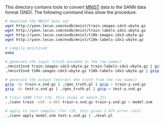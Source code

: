 This directory contains tools to convert [MNIST][mnist] data to the SANN data
format (SND). The following command lines show the procedure:
```sh
# download the MNIST data set
wget http://yann.lecun.com/exdb/mnist/train-images-idx3-ubyte.gz
wget http://yann.lecun.com/exdb/mnist/train-labels-idx1-ubyte.gz
wget http://yann.lecun.com/exdb/mnist/t10k-images-idx3-ubyte.gz
wget http://yann.lecun.com/exdb/mnist/t10k-labels-idx1-ubyte.gz

# compile mnist2snd
make

# generate the input (truth encoded in the row names)
./mnist2snd train-images-idx3-ubyte.gz train-labels-idx1-ubyte.gz | gzip > train-x.snd.gz
./mnist2snd t10k-images-idx3-ubyte.gz t10k-labels-idx1-ubyte.gz | gzip > test-x.snd.gz

# generate the output (extract the truth from the row names)
gzip -dc train-x.snd.gz | ./gen_truth.pl | gzip > train-y.snd.gz
gzip -dc test-x.snd.gz | ./gen_truth.pl | gzip > test-y.snd.gz

# train SANN (for r19, this stops at epoch 22)
../sann train -n50 -e.001 train-x.snd.gz train-y.snd.gz > model.snm

# apply to test samples (for r19, this gives 2.87% error rate)
../sann apply model.snm test-x.snd.gz | ./eval.pl
```

[mnist]: http://yann.lecun.com/exdb/mnist/
